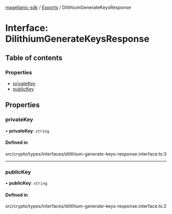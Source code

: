 [magellanic-sdk](../README.md) / [Exports](../modules.md) / DilithiumGenerateKeysResponse

# Interface: DilithiumGenerateKeysResponse

## Table of contents

### Properties

- [privateKey](DilithiumGenerateKeysResponse.md#privatekey)
- [publicKey](DilithiumGenerateKeysResponse.md#publickey)

## Properties

### privateKey

• **privateKey**: `string`

#### Defined in

src/crypto/types/interfaces/dilithium-generate-keys-response.interface.ts:3

___

### publicKey

• **publicKey**: `string`

#### Defined in

src/crypto/types/interfaces/dilithium-generate-keys-response.interface.ts:2
